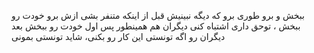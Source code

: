 
ببخش و برو
طوری برو که دیگه نبینیش
قبل از اینکه متنفر بشی ازش برو
خودت رو ببخش ، توحق داری اشتباه کنی
دیگران هم همینطور
پس اول خودت رو ببخش بعد دیگران رو
اگه تونستی این کار رو بکنی، شاید تونستی بمونی








